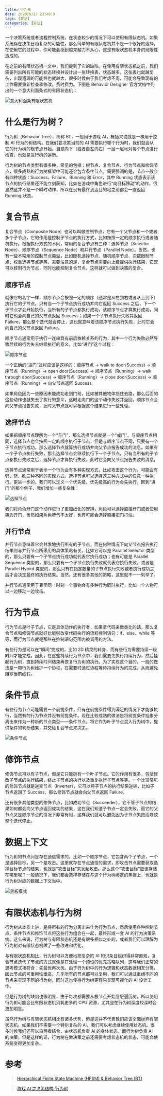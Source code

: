 ```yaml
---
title: 行为树
date: 2020/9/27 23:40:0
tags: [算法]
categories: [算法]
---
```


一个决策系统或者流程控制系统，在状态较少的情况下可以使用有限状态机。如果系统存在决策日趋复杂的可能性，那么简单的有限状态机并不是一个很好的选择，在使用它的过程中，你可能会感到越来越力不从心，这是有限状态机本身的局限性造成的。

<!--more-->

在之前的有限状态机一文中，我们提到了它的缺陷。在使用有限状态机之前，我们需要列出所有可能的状态转换并设计出一张转换表，状态越多，这张表也就越复杂，出现遗漏的可能性也就越大，很多时候由于我们考虑不周，可能会导致现有的工作需要重新检查和修改，费时费力。下图是 Behavior Designer 官方文档中列出的一个意大利面条式的有限状态机：

![意大利面条有限状态机](https://cdn.jsdelivr.net/gh/nekolr/image-hosting@202009291727/2020/09/29/Jv6.png)

# 什么是行为树？
行为树（Behavior Tree），简称 BT，一般用于游戏 AI，概括来说就是一棵用于控制 AI 行为的树结构。在我们要决策当前的 AI 需要执行哪个行为时，我们就会从它的行为树的根节点开始，自顶向下（或者自左向右）一层一层地对每个节点进行检查，也就是进行树的遍历。

行为树的节点类型有很多种，常见的包括：根节点、复合节点、行为节点和修饰节点，很多成熟的行为树框架中可能还会包含条件节点。需要强调的是，节点一般会有四种状态：Success、Failure、Running 和 Error，其中 Running 状态表示该节点的执行结果还不能立刻获知，比如在游戏中角色进行“向目标移动”的动作，很显然这并不是一个瞬时动作，所以在没有最终到达目的地之前都会一直返回 Running 状态。

# 复合节点
复合节点（Composite Node）也可以叫做控制节点，它有一个父节点和一个或者多个子节点，它的作用是控制子节点的执行方式，比如按照一定的顺序执行或者随机执行。根据执行方式的不同，常用的复合节点有三种：选择节点（Selector Node）、顺序节点（Sequence Node）和并行节点（Parallel Node）。当然，也有一些不常用的控制节点类型，比如随机选择节点、随机顺序节点、次数限制节点、权重选择节点等等。需要注意的是，复合节点需要向上级提供执行结果，它既可以控制行为节点，同时也能控制复合节点，这样就可以做到决策的复合。

## 顺序节点
就像它的名字一样，顺序节点会按照一定的顺序（通常是从左到右或者从上到下）执行它的子节点。只有当一个子节点执行成功并向它返回 Success 之后，下一个子节点才会开始执行，当所有的子节点都执行成功，该顺序节点才算执行成功，同时它也会向自己的父节点返回 Success；如果一个子节点执行失败并返回 Failure，那么整个迭代就会停止，这也就意味着该顺序节点执行失败，此时它会向自己的父节点返回 Failure。

顺序节点通常用于执行一连串具有前后依赖关系的行为，其中一个行为失败必然导致后续的行为失去继续执行的意义，比如“进门”这个过程：

![顺序节点](https://cdn.jsdelivr.net/gh/nekolr/image-hosting@202009291727/2020/09/28/Z7A.png)

一个正确的“进门”过程应该是这样的：顺序节点 -> walk to door(Success) -> 顺序节点（Running）-> open door(Success) -> 顺序节点（Running）-> walk through door(Success) -> 顺序节点（Running）-> close door(Success) -> 顺序节点（Running）-> 向父节点返回 Success。

如果角色因为一些原因未能成功走到门前，比如被其他物体挡住去路，那么后面的这些动作也就失去了执行的意义，这时走向门的这个动作失败并返回，顺序节点会向父节点报告失败，此时父节点就可以根据这个结果进行一些处理。

## 选择节点
如果把顺序节点理解为一个“与门”，那么选择节点就是一个“或门”。与顺序节点相同，选择节点也会按照一定的顺序执行子节点，但是与顺序节点不同，只要有一个子节点执行成功，那么选择节点就算执行成功并向父节点报告成功的消息。如果有一个子节点执行失败，那么选择节点会继续执行下一个子节点，只有当所有的子节点都执行失败之后，选择节点才算执行失败，此时它会向父节点报告失败的消息。

选择节点通常用于表示一个行为会有多种实现方式，比如攻击这个行为，可能会有劈、斩、砍三种不同的实现方式，选择节点可以选择这三种方式中的任意一种执行。更进一步的，我们可以定义一个优先级，优先级高的行为会先执行。回到“进门”的那个例子，我们增加一些复杂性：

![选择节点](https://cdn.jsdelivr.net/gh/nekolr/image-hosting@202009291727/2020/09/28/7yv.png)

我们将角色开门这个动作进行了更加细化的安排，角色可以选择直接开门或者使用钥匙开门，当然如果角色脾气不太好，也有可能会选择直接把门打烂。

## 并行节点
并行节点意味着它会并发地执行所有的子节点，而在何种情况下向父节点报告执行结果则与并行节点所采用的具体策略有关。比如它可以是 Parallel Selector 类型的，那么只要有一个子节点执行成功就代表它执行成功；也有可能是 Parallel Sequence 类型的，那么只要有一个子节点执行失败就代表它执行失败。或者是 Parallel Hybird 类型的，那么只有在指定数量的子节点执行失败或者执行成功之后才会决定最终的执行结果。当然，还有很多其他的策略，这里就不一一列举了。

并行节点通常用于表示同一时刻一个事物会有多种行为同时执行，比如一个人物可以一边移动一边攻击。

# 行为节点
行为节点是叶子节点，它是具体动作的执行者，如果拿代码来做类比的话，那么复合节点和修饰节点就好比能够改变代码执行的流程控制语句：if、else、while 等等，而行为节点就是那些在控制语句范围内被调用的方法。

有些行为是可以在“瞬间”完成的，比如 2D 精灵的转身，而有些行为需要持续一段时间才能完成。因此，在这些持续行为节点中，我们需要先执行持续行为，然后挂起行为树，直到持续时间结束再恢复行为树的执行。为了实现这个目的，一般的做法是一颗行为树维护一个协程，在需要时通过协程等待持续行为的完成，从而避免阻塞当前线程。

# 条件节点
有些行为节点可能需要一个前提条件，只有在前提条件得到满足的情况下才能够执行，当然有的行为节点并没有前提条件。现在比较成熟的做法是将前提条件抽象分离出来作为一种新的节点类型——条件节点，将它作为叶子节点混入行为树中，提供条件的判断结果，并交给复合节点来决策。

![条件节点](https://cdn.jsdelivr.net/gh/nekolr/image-hosting@202009291727/2020/09/28/D4o.png)

# 修饰节点
修饰节点可以有子节点，但是它只能拥有一个叶子节点。它的作用有很多，包括修改子节点的执行结果，终止子节点的执行以及重复执行子节点等等。一个比较常见的修饰节点就是逆变节点（Inverter），它可以将子节点的执行结果逆转，比如子节点返回了 Success，那么修饰节点就会向父节点返回 Failure。

还有很多其他类型的修饰节点，比如成功节点（Succeeder），它不管子节点的结果如何都会向父节点返回成功的结果，这在我们知道子节点一定会失败，而它的父节点又是顺序节点的情况下非常有用，这样我们就可以避免因为子节点失败而导致整个迭代停止。

# 数据上下文
行为树的节点间是存在通信需求的，比如一个顺序节点，它包含两个子节点，一个是选择目标，另一个是攻击。这里就存在节点通信的需求，即攻击节点需要获取选择目标节点的结果，也就是“攻击目标”来发起攻击。那么这个“攻击目标”应该存储在哪里呢？一般情况下，我们都会选择存储在与这个行为树绑定的黑板上，也就是行为树对应的数据上下文当中。

![黑板模式](https://cdn.jsdelivr.net/gh/nekolr/image-hosting@202009291727/2020/09/29/W1r.png)

# 有限状态机与行为树
行为树从本质上讲，是将所有的行为分离出来作为行为节点，然后使用各种控制节点、条件节点和修饰节点将这些行为组合在一起，最终形成一套 AI 的行为决策系统。这么来说，行为树与有限状态机还是有很多相似之处的，或者我们可以理解为行为树对有限状态机做了一些改进和优化。

与有限状态机相比，行为树可以方便地把复杂的 AI 知识条目组织得非常直观，复合节点迭代子节点的方式就像是在处理一个预设的优先策略队列，这与我们正常的思考模式相符合：先最优再次优。由于行为树中的行为逻辑和状态数据相互分离，因此节点的可重用性很高，几乎所有的节点都可以复用，我们可以通过重组不同的节点来实现不同的行为树，同时这也使得行为树更容易实现可视化的 AI 设计工作。

但是行为树的缺陷也很明显，由于每次都需要从根节点开始层层遍历树，所以使用行为树可能会比有限状态机消耗更多的 CPU 资源，尤其是在行为树深度较深时会更加明显。

虽然行为树与有限状态机相比有诸多优势，但是这并不代表我们应该全面抛弃有限状态机。如果我们不需要一个特别复杂的 AI，我们可以考虑继续使用状态机。很多时候我们还可以将两者结合，由状态机负责 AI 的身体状态，而行为树负责 AI 的决策，但是这样的话，行为树在做决策之前还需要考虑状态机的状态，可能会使系统变得更加复杂。

# 参考
> [Hierarchical Finite State Machine (HFSM) & Behavior Tree (BT)](https://web.stanford.edu/class/cs123/lectures/CS123_lec08_HFSM_BT.pdf)

> [游戏 AI 之决策结构-行为树](https://www.cnblogs.com/KillerAery/p/10007887.html)

